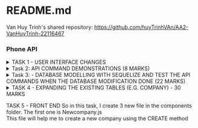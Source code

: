 # README.md


Van Huy Trinh's shared repository: https://github.com/huyTrinhVAn/AA2-VanHuyTrinh-22116467





### Phone API
<details>
<summary>TASK 1 - USER INTERFACE CHANGES</summary>

1) Change the button label from contact component from "Delete" to "Delete Contact" <br/>
Change at ```contact.js``` in  ```components``` folder <br/>

Origin:<br/>
![alt text](./frontend/public/img/T1UIQ1.png) <br/>
Code:<br/>
``` js
<button className='button red' onClick={doDelete}>Delete</button>
```
After: <br/>
![alt text](./frontend/public/img/T1img3Q1.png)
Code:<br/>
```js
<button className='button red' onClick={doDelete}>Delete Contact</button>
```
2) Change the button label in phone component from "Add" to e.g "Add Choiru’s Phone" (3 Marks)<br/>
To do this task , we need to change code in ```NewPhone.js``` in ```components``` folder <br/>
Before:<br/>
![alt text](./frontend/public/img/T1img1Q2.png)
```js
<button className='button green' type='submit'>Add</button>
```
After:<br/>
```js
<button className='button green' type='submit'>Add {contact.name}'s phone</button>
```
3) Change the placeholder text "Name" with input type text into a drop-down menu with 4 categories (3
Marks)<br/>
To do this task , we need to change code in ```NewPhone.js``` in ```components``` folder <br/>
Before: <br/>
![alt text](./frontend/public/img/T1img1Q3.png)
```js
<input type='text' placeholder='Name' onChange={(e) => setName(e.target.value)} value={name}/>
```
After: <br/>
![alt text](./frontend/public/img/T1img3Q3.png)
```js
 <select onChange={e => setName(e.target.value)} value={name} >
                <option value="">Select category</option>
                <option value="Home">Home</option>
                <option value="Work">Work</option>
                <option value="Mobile">Mobile</option>
                <option value="Others">Others</option>
            </select>
```
4) In the <tr> element of the table, change the label "Name" to "Phone Type" (2 Marks)<br/>
To do this task, We need to change code in ```Phonelist.js``` in ```components``` folder<br/>
Before:<br/>
![alt text](./frontend/public/img/T1img1Q4.png)
```js
<th>Name</th>
```
After: <br/>
![alt text](./frontend/public/img/T1img3Q4.png)
```js
<th>Phone Type</th>
```
</details>
<details>
<summary>Task 2: API COMMAND DEMONSTRATIONS (8 MARKS)</summary>

1) Show the API command for “Show Contact” and provide a screenshot of the output (1 Mark)<br/>
```bash
Get  contact API (GET):
http get http://localhost/api/contacts
HTTP/1.1 200 OK
Access-Control-Allow-Origin: http://localhost:3000
Connection: keep-alive
Content-Length: 203
Content-Type: application/json; charset=utf-8
Date: Tue, 24 Sep 2024 02:20:51 GMT
ETag: W/"cb-Vs6d2BKKVA+jWJLRG7cPTI262CI"
Server: nginx/1.25.1
Vary: Origin
X-Powered-By: Express

[
    {
        "createdAt": "2024-09-24T02:12:44.445Z",
        "id": 1,
        "name": "Huy ",
        "updatedAt": "2024-09-24T02:12:44.445Z"
    },
    {
        "createdAt": "2024-09-24T02:17:32.654Z",
        "id": 2,
        "name": "Khoa",
        "updatedAt": "2024-09-24T02:17:32.654Z"
    }
]
```
2) Show the API command for “Add Contact” and provide a screenshot of the output (1 Mark)<br/>
```bash
Add contact API(POST):
http post http://localhost/api/contacts name="Khoa"
HTTP/1.1 200 OK
Access-Control-Allow-Origin: http://localhost:3000
Connection: keep-alive
Content-Length: 100
Content-Type: application/json; charset=utf-8
Date: Tue, 24 Sep 2024 02:17:32 GMT
ETag: W/"64-VRrKSLehFglbhMKtnSWgls7LYn8"
Server: nginx/1.25.1
Vary: Origin
X-Powered-By: Express

{
    "createdAt": "2024-09-24T02:17:32.654Z",
    "id": 2,
    "name": "Khoa",
    "updatedAt": "2024-09-24T02:17:32.654Z"
}
```
3) Show the API command for “Delete Contact” and provide a screenshot of the output (1 Marks)<br/>
```bash
Delete contact (DELETE)
http delete  http://localhost/api/contacts/2
HTTP/1.1 200 OK
Access-Control-Allow-Origin: http://localhost:3000
Connection: keep-alive
Content-Length: 47
Content-Type: application/json; charset=utf-8
Date: Tue, 24 Sep 2024 02:24:32 GMT
ETag: W/"2f-i0D5Qo4IGfH+OpTTITmyTnSzFvU"
Server: nginx/1.25.1
Vary: Origin
X-Powered-By: Express

{
    "message": "Contact was deleted successfully!"
}
```
4) Show the API command for “Update Contact” and provide a screenshot of the output (1 Marks)<br/>
```bash
Update contact (  PUT)
http put http://localhost/api/contacts/1 name="HuyTrinh"
HTTP/1.1 200 OK
Access-Control-Allow-Origin: http://localhost:3000
Connection: keep-alive
Content-Length: 47
Content-Type: application/json; charset=utf-8
Date: Tue, 24 Sep 2024 02:35:57 GMT
ETag: W/"2f-9DEigpdI8FmatdY6qgJYc7CM5hQ"
Server: nginx/1.25.1
Vary: Origin
X-Powered-By: Express

{
    "message": "Contact was updated successfully."
}
```
5) Show the API command for “Show Phone” and provide a screenshot of the output (1 Mark)<br/>
```bash
Show phone (GET)
http get http://localhost/api/contacts/3/phones
HTTP/1.1 200 OK
Access-Control-Allow-Origin: http://localhost:3000
Connection: keep-alive
Content-Length: 134
Content-Type: application/json; charset=utf-8
Date: Tue, 24 Sep 2024 03:00:21 GMT
ETag: W/"86-gsIiwLVOvUdHylIsbo6XQkIoNUs"
Server: nginx/1.25.1
Vary: Origin
X-Powered-By: Express

[
    {
        "contactId": 3,
        "createdAt": "2024-09-24T02:58:48.330Z",
        "id": 4,
        "name": "Home",
        "number": "011111",
        "updatedAt": "2024-09-24T02:58:48.330Z"
    }
]
```
6) Show the API command for “Add Phone” and provide a screenshot of the output (1 Marks)<br/>
```bash
Add phone (POST)
http post http://localhost/api/contacts/3/phones name="Home" number="011111”
HTTP/1.1 200 OK
Access-Control-Allow-Origin: http://localhost:3000
Connection: keep-alive
Content-Length: 132
Content-Type: application/json; charset=utf-8
Date: Tue, 24 Sep 2024 02:58:48 GMT
ETag: W/"84-CmKdS9bWy7s3IBY8IucRYr414/E"
Server: nginx/1.25.1
Vary: Origin
X-Powered-By: Express

{
    "contactId": 3,
    "createdAt": "2024-09-24T02:58:48.330Z",
    "id": 4,
    "name": "Home",
    "number": "011111",
    "updatedAt": "2024-09-24T02:58:48.330Z"
}
```
7) Show the API command for “Delete Phone” and provide a screenshot of the output (1 Marks)<br/>
```bash
Delete phone (DELETE)
http delete http://localhost/api/contacts/3/phones/4
HTTP/1.1 200 OK
Access-Control-Allow-Origin: http://localhost:3000
Connection: keep-alive
Content-Length: 45
Content-Type: application/json; charset=utf-8
Date: Tue, 24 Sep 2024 03:09:24 GMT
ETag: W/"2d-FdOer7L1Hk5YcQlrlpn01BrNJmA"
Server: nginx/1.25.1
Vary: Origin
X-Powered-By: Express

{
    "message": "Phone was deleted successfully!"
}
```
8) Show the API command for “Update Phone” and provide a screenshot of the output (1 Marks)<br/>
```bash
Update phone (PUT)
http put http://localhost/api/contacts/3/phones/4 name="Work"
HTTP/1.1 200 OK
Access-Control-Allow-Origin: http://localhost:3000
Connection: keep-alive
Content-Length: 45
Content-Type: application/json; charset=utf-8
Date: Tue, 24 Sep 2024 03:07:05 GMT
ETag: W/"2d-p9Lx2PQGimApZ9nkrVa0opZVZlQ"
Server: nginx/1.25.1
Vary: Origin
X-Powered-By: Express

{
    "message": "Phone was updated successfully."
}
``` 
</details>

<details>
<summary>Task 3: - DATABASE MODELLING WITH SEQUELIZE AND TEST THE API COMMANDS WHEN THE DATABASE MODIFICATION DONE (22 MARKS)</summary>

Before doing Task 3 or any tasks further that affects the database, we need to make a small change in ```app.js```<br/>
This line of code will help us to easily make any change that related to the database<br/>
```js
db.sequelize.sync({ force: true }).then(() => {
  console.log("Database synced and updated if necessary.");
});
```
1) Modify the contacts Table (5 Marks):<br/>
``` bash
a. Update the contacts table to include the following attributes:
i. id
ii. Name
iii. Address
```
Code :  Change code  at ```contact.model.js``` file in ```models``` folder. I added address attribute in this table <br/>
```js
module.exports = (sequelize, Sequelize) => {
    const Contact = sequelize.define("contact", {
        id: {
            type: Sequelize.INTEGER,
            autoIncrement: true,
            primaryKey: true,
        },
        name: {
            type: Sequelize.STRING,
        },
        address: {
            type: Sequelize.STRING
        }
    });

    return Contact;
};
```
Result in database:
![alt text](./frontend/public/img/T3img2Q1.png)
2) Modify the phones Table (5 Marks): <br/>
```bash
a. Update the phones table to include the following attributes:
i. id
ii. phone_type
iii. phone_number
iv. contactId
```
Change code in ```phone.model.js``` file in ```models``` folder to modify the attribute  <br/>
```js
module.exports = (sequelize, Sequelize) => {
    const Phone = sequelize.define("phone", {
        id: {
            type: Sequelize.INTEGER,
            autoIncrement: true,
            primaryKey: true,
        },
        phone_type: {
            type: Sequelize.STRING
        },
        phone_number: {
            type: Sequelize.STRING
        },
        contactId: {
            type: Sequelize.INTEGER,
            references: {
                model: 'contacts',
                key: 'id',
            }
        }
    });
    return Phone;
};
```
Result in database:
![alt text](./frontend/public/img/T3img2Q2.png)

3) Adjust the Front-End (4 Marks):<br/>
To change contact frontend, first we need to change create method in ````contact.controller.js````  file in ```controllers``` folder to help us create a new phone with address attribute <br/>
```js
exports.create = (req, res) => {
    const contact = {
        name: req.body.name,
        address: req.body.address
    };
    Contacts.create(contact)
        .then(data => {
            res.send(data);
        })
        .catch(err => {
            res.status(500).send({
                message:
                    err.message || "Some error occurred"
            });
        });
};
```
After that we change code  in ```Contact.js``` and ```NewContact.js``` in components folder to get the suitable frontend:
```js
   return (
        <div key={contact.id} className='contact' onClick={(e) => setExpanded(!expanded)}>
            <div className='title'>
                <div>
                    <h3>Name: {contact.name}</h3>
                </div>
                <div>
                    <h3>Address: {contact.address}</h3>
                </div>
                <button className='button red' onClick={doDelete}>Delete Contact</button>
            </div>
            <div style={expandStyle}>
                <hr />
                <PhoneList phones={phones} setPhones={setPhones} contact={contact} />
                <CompanyList companies={companies} setCompanies={setCompanies} contact={contact} />
            </div>
        </div>
    );
```

```js
 return (
        <form className='new-contact' onSubmit={createContact}>
            <input type='text' placeholder='Name' onChange={(e) => setName(e.target.value)} value={name} />
            <input
                type='text'
                placeholder='Address'
                onChange={(e) => setAddress(e.target.value)}
                value={address}
            />
            <button className='button green' type='submit'>Create Contact</button>
        </form>
    );
```
Result:
![alt text](./frontend/public/img/T3img4Q3.png)
We do the same with Phone<br/>
Change code in create phone method in ```phone.controller.js``` in ```controllers``` folder <br/>
```js
exports.create = (req, res) => {
    const phone = {
        phone_type: req.body.phone_type,
        phone_number: req.body.phone_number,
        contactId: parseInt(req.params.contactId)
    };

    Phones.create(phone)
        .then(data => {
            res.send(data);
        })
        .catch(err => {
            res.status(500).send({
                message:
                    err.message || "Some error occurred"
            });
        });
};
```

Change code at ```Phone.js```, ```PhoneList.js``` and ```NewPhone.js``` component to get the suitable frontend:<br/>
```NewPhone.js``` file: <br/>
Code from :
```js
const [number, setNumber] = useState('');
const [name, setName] = useState('');
```
```js
<select onChange={e => setName(e.target.value)} value={name} >
<input type='text' placeholder='Phone Number' onChange={(e) => setNumber(e.target.value)} value={number} />
```
To:<br/>
```js
const [phone_number, setNumber] = useState('');
const [phone_type, setName] = useState('');
```
```js
<input type='text' placeholder='Phone Number' onChange={(e) => setNumber(e.target.value)} value={phone_number} />
```
```Phone.js``` file : <br/>
```js
<td>{phone.phone_type}</td>
<td>{phone.phone_number}</td>
```
```PhoneList.js```
```js
<th>Phone Type</th>
<th>Phone Number</th>
```
Result:
![alt text](./frontend/public/img/T3img9Q3.png)
4) Test All APIs related to table modified contacts and phones (8 Marks): <br/>
Contact API <br/>
### Add contact API (POST) 
``` bash
http post http://localhost/api/contacts name="Khoa" address=”Ha Noi”
HTTP/1.1 200 OK
Access-Control-Allow-Origin: http://localhost:3000
Connection: keep-alive
Content-Length: 119
Content-Type: application/json; charset=utf-8
Date: Tue, 24 Sep 2024 11:46:17 GMT
ETag: W/"77-ujajulYXCHdYPgQudiQ35JWsSbY"
Server: nginx/1.25.1
Vary: Origin
X-Powered-By: Express

{
    "address": "Ha Noi",
    "createdAt": "2024-09-24T11:46:17.888Z",
    "id": 3,
    "name": "Khoa",
    "updatedAt": "2024-09-24T11:46:17.888Z"
}

```
### Get contact API (GET)
``` bash
http get http://localhost/api/contacts
HTTP/1.1 200 OK
Access-Control-Allow-Origin: http://localhost:3000
Connection: keep-alive
Content-Length: 242
Content-Type: application/json; charset=utf-8
Date: Tue, 24 Sep 2024 11:47:08 GMT
ETag: W/"f2-yOps9jdrFqdZEQOjTNiEv7RQsKE"
Server: nginx/1.25.1
Vary: Origin
X-Powered-By: Express

[
    {
        "address": "Viet Nam",
        "createdAt": "2024-09-24T07:02:43.679Z",
        "id": 1,
        "name": "huy",
        "updatedAt": "2024-09-24T07:02:43.679Z"
    },
    {
        "address": "Ha Noi",
        "createdAt": "2024-09-24T11:46:17.888Z",
        "id": 3,
        "name": "Khoa",
        "updatedAt": "2024-09-24T11:46:17.888Z"
    }
]
```
### Delete contact (DELETE)
``` bash
http delete  http://localhost/api/contacts/3
HTTP/1.1 200 OK
Access-Control-Allow-Origin: http://localhost:3000
Connection: keep-alive
Content-Length: 47
Content-Type: application/json; charset=utf-8
Date: Tue, 24 Sep 2024 11:47:59 GMT
ETag: W/"2f-i0D5Qo4IGfH+OpTTITmyTnSzFvU"
Server: nginx/1.25.1
Vary: Origin
X-Powered-By: Express

{
    "message": "Contact was deleted successfully!"
}
``` 
### Update contact  (PUT)
``` bash
http put http://localhost/api/contacts/1 name=”Huy Van”  address =”Nam Dinh”
HTTP/1.1 200 OK
Access-Control-Allow-Origin: http://localhost:3000
Connection: keep-alive
Content-Length: 47
Content-Type: application/json; charset=utf-8
Date: Tue, 24 Sep 2024 11:54:06 GMT
ETag: W/"2f-9DEigpdI8FmatdY6qgJYc7CM5hQ"
Server: nginx/1.25.1
Vary: Origin
X-Powered-By: Express

{
    "message": "Contact was updated successfully."
}
```
### Add phone API (POST)
``` bash
http post http://localhost/api/contacts/1/phones phone_type="Home" phone_number=” 01234567”
HTTP/1.1 200 OK
Access-Control-Allow-Origin: http://localhost:3000
Connection: keep-alive
Content-Length: 146
Content-Type: application/json; charset=utf-8
Date: Tue, 24 Sep 2024 11:55:48 GMT
ETag: W/"92-PL7Fk5b/YUOsLjjOiafGHiP97Qo"
Server: nginx/1.25.1
Vary: Origin
X-Powered-By: Express

{
    "contactId": 1,
    "createdAt": "2024-09-24T11:55:48.671Z",
    "id": 2,
    "phone_number": "01234567",
    "phone_type": "Home",
    "updatedAt": "2024-09-24T11:55:48.671Z"
}
```
### Show Phone API (GET)
``` bash
http get http://localhost/api/contacts/1/phones
 HTTP/1.1 200 OK
Access-Control-Allow-Origin: http://localhost:3000
Connection: keep-alive
Content-Length: 294
Content-Type: application/json; charset=utf-8
Date: Tue, 24 Sep 2024 11:58:43 GMT
ETag: W/"126-hy86kFdL2gdWmkk5uWMi22PZroQ"
Server: nginx/1.25.1
Vary: Origin
X-Powered-By: Express

[
    {
        "contactId": 1,
        "createdAt": "2024-09-24T07:02:48.888Z",
        "id": 1,
        "phone_number": "1234567",
        "phone_type": "Work",
        "updatedAt": "2024-09-24T07:02:48.888Z"
    },
    {
        "contactId": 1,
        "createdAt": "2024-09-24T11:55:48.671Z",
        "id": 2,
        "phone_number": "01234567",
        "phone_type": "Home",
        "updatedAt": "2024-09-24T11:55:48.671Z"
    }
]
```
### Update phone (PUT)
``` bash
http put http://localhost/api/contacts/1/phones/2 phone_type="Work" phone_number=” 11111111”
HTTP/1.1 200 OK
Access-Control-Allow-Origin: http://localhost:3000
Connection: keep-alive
Content-Length: 45
Content-Type: application/json; charset=utf-8
Date: Tue, 24 Sep 2024 12:02:24 GMT
ETag: W/"2d-p9Lx2PQGimApZ9nkrVa0opZVZlQ"
Server: nginx/1.25.1
Vary: Origin
X-Powered-By: Express

{
    "message": "Phone was updated successfully."
}
```
### Delete Phone (DELETE)
``` bash
http delete http://localhost/api/contacts/1/phones/2
HTTP/1.1 200 OK
Access-Control-Allow-Origin: http://localhost:3000
Connection: keep-alive
Content-Length: 45
Content-Type: application/json; charset=utf-8
Date: Tue, 24 Sep 2024 12:03:39 GMT
ETag: W/"2d-FdOer7L1Hk5YcQlrlpn01BrNJmA"
Server: nginx/1.25.1
Vary: Origin
X-Powered-By: Express

{
    "message": "Phone was deleted successfully!"
}
```
</details>
<details>
<summary>TASK 4 - EXPANDING THE EXISTING TABLES (E.G. COMPANY) - 30 MARKS</summary>

1) Table creation <br/>
To create a table name "companies" , I will create a file named ```company.model.js``` in ```models``` folder and define all the attribute of this table in this file <br/>
```js
module.exports = (sequelize, Sequelize) => {
    const Company = sequelize.define("company", {
        company_id: {
            type: Sequelize.INTEGER,
            autoIncrement: true,
            primaryKey: true,
        },
        company_name: {
            type: Sequelize.STRING,

        },
        company_address: {
            type: Sequelize.STRING,
        },
        contact_id: {
            type: Sequelize.INTEGER,
            references: {
                model: 'contacts', // Name of the target table (must be 'contacts' in DB)
                key: 'id', // Foreign key referring to contact id
            }
        }
    });

    return Company;
};
```

After saving , this is the result in the database: <br/>
![alt text](./frontend/public/img/T4img2Q1.png)
2) API Creation
So , to creating new API, I defined all routes of company table in a file called ```companies.routes.js``` in ```routes``` folder
```js
module.exports = (app) => {
    const companies = require("../controllers/company.controller.js");
    const router = require("express").Router();

    // Create a company for a contact
    router.post("/contacts/:contactId/companies", companies.create);

    // Get all companies for a contact
    router.get("/contacts/:contactId/companies", companies.findAll);

    // Get a specific company for a contact
    router.get("/contacts/:contactId/companies/:companyId", companies.findOne);

    // Update a specific company for a contact
    router.put("/contacts/:contactId/companies/:companyId", companies.update);

    // Delete a company for a contact
    router.delete("/contacts/:contactId/companies/:companyId", companies.delete);

    // Register the routes under the /api prefix
    app.use('/api', router);
};
```

And to define  method for each route, I make a new file named ```company.controller.js``` in ```controller``` folder
```js
const { where } = require("sequelize");
const db = require("../models");

const companies = db.companies;

const Op = db.Sequelize.Op;

// Create company 

exports.create = (req, res) => {
    // validate request
    const company = {
        company_name: req.body.company_name,
        company_address: req.body.company_address,
        contact_id: parseInt(req.params.contactId)
    };
    //  Save compay in the database

    companies.create(company)
        .then(data => {
            res.send(data);
        })
        .catch(err => {
            res.status(500).send({
                message:
                    err.message || "Some error occurred while creating the Company"
            });
        });
};
// GEt all companies for a contact

exports.findAll = (req, res) => {
    companies.findAll({
        where: {
            contact_id: parseInt(req.params.contactId)
        }
    })
        .then(data => {
            res.send(data);
        })
        .catch(err => {
            res.status(500).send({
                message: err.message || "Some error occured"
            })
        })
}
// Get a specific company for a contact

exports.findOne = (req, res) => {
    companies.findOne({
        where: {
            contact_id: req.params.contactId,
            company_id: req.params.companyId
        }
    })
        .then(data => {
            res.send(data);
        })
        .catch(err => {
            res.status(500).send({
                message: err.message || "Some error occurred with" + req.params.company_id
            })
        })
}
// Update a specific company for a contact

exports.update = async (req, res) => {
    const company_id = req.params.companyId;
    const contact_id = req.params.contactId;

    try {
        // Update the company details in the database
        const [num] = await companies.update(req.body, {
            where: { company_id: company_id, contact_id: contact_id }
        });
        if (num === 1) {
            // Fetch the updated company to return it to the frontend
            const updatedCompany = await companies.findOne({
                where: { company_id: company_id, contact_id: contact_id }
            });

            if (updatedCompany) {
                return res.status(200).json(updatedCompany); // Send the updated company data
            } else {
                return res.status(404).json({ message: "Company not found after update" });
            }
        } else {
            return res.status(400).json({ message: `Cannot update Company with id=${company_id}. Company not found or request body is empty.` });
        }
    } catch (err) {
        return res.status(500).json({ message: "Error updating company with id=" + company_id });
    }
};


//  Delete a company for a contact


exports.delete = (req, res) => {
    const company_id = req.params.companyId;

    companies.destroy({
        where: { company_id: company_id, contact_id: req.params.contactId } // Ensuring deletion by both IDs
    })
        .then(num => {
            if (num == 1) {
                res.send({
                    message: "Company was deleted successfully!"
                });
            } else {
                res.send({
                    message: `Cannot delete Company with id=${company_id}`
                });
            }
        })
        .catch(err => {
            res.status(500).send({
                message: "Could not delete company with id=" + company_id
            });
        });
};

```

And to make all of these things worked, I have to define them in ```app.js``` file :<br/>
```js
require("./routes/contacts.routes")(app);
require("./routes/phones.routes")(app);
require("./routes/companies.routes")(app);
require("./routes/stats.routes")(app);
```
And now this is API test result: <br/>
### ADD COMPANY API (POST)
```bash
http post http://localhost/api/contacts/1/companies company_name="VietTel" company_address="HaNoi"
HTTP/1.1 200 OK
Access-Control-Allow-Origin: http://localhost:3000
Connection: keep-alive
Content-Length: 160
Content-Type: application/json; charset=utf-8
Date: Sun, 06 Oct 2024 21:35:33 GMT
ETag: W/"a0-bn5wp9L2U5oRAjK7yn8Kd0XxTd4"
Server: nginx/1.25.1
Vary: Origin
X-Powered-By: Express

{
    "company_address": "HaNoi",
    "company_id": 1,
    "company_name": "VietTel",
    "contact_id": 1,
    "createdAt": "2024-10-06T21:35:32.980Z",
    "updatedAt": "2024-10-06T21:35:32.980Z"
}
```
### SHOW COMPANY API (GET)
```bash
http get http://localhost/api/contacts/1/companies
HTTP/1.1 200 OK
Access-Control-Allow-Origin: http://localhost:3000
Connection: keep-alive
Content-Length: 162
Content-Type: application/json; charset=utf-8
Date: Sun, 06 Oct 2024 21:37:32 GMT
ETag: W/"a2-Bs7jeohLrNjjvKHlCOo4PsNb45g"
Server: nginx/1.25.1
Vary: Origin
X-Powered-By: Express

[
    {
        "company_address": "HaNoi",
        "company_id": 1,
        "company_name": "VietTel",
        "contact_id": 1,
        "createdAt": "2024-10-06T21:35:32.980Z",
        "updatedAt": "2024-10-06T21:35:32.980Z"
    }
]
```
### UPDATE COMPANY (PUT)
```bash
http put http://localhost/api/contacts/1/companies/1 company_name="Amazon" company_address="Melbourne"
HTTP/1.1 200 OK
Access-Control-Allow-Origin: http://localhost:3000
Connection: keep-alive
Content-Length: 163
Content-Type: application/json; charset=utf-8
Date: Sun, 06 Oct 2024 21:41:07 GMT
ETag: W/"a3-rfOPA2VY5tWyggO5nztmZWRngTs"
Server: nginx/1.25.1
Vary: Origin
X-Powered-By: Express

{
    "company_address": "Melbourne",
    "company_id": 1,
    "company_name": "Amazon",
    "contact_id": 1,
    "createdAt": "2024-10-06T21:35:32.980Z",
    "updatedAt": "2024-10-06T21:41:07.538Z"
}
```
### DELETE COMPANY (DELETE)
```bash
http delete http://localhost/api/contacts/1/companies/1
HTTP/1.1 200 OK
Access-Control-Allow-Origin: http://localhost:3000
Connection: keep-alive
Content-Length: 47
Content-Type: application/json; charset=utf-8
Date: Sun, 06 Oct 2024 21:44:41 GMT
ETag: W/"2f-goeWLYgQgcZh1o2QS0V4ovFdEa0"
Server: nginx/1.25.1
Vary: Origin
X-Powered-By: Express

{
    "message": "Company was deleted successfully!"
}
```
</details>

TASK 5 - FRONT END
So in this task, I create 3 new file in the components folder. The first one is Newcompany.js<br/>
This file will help me to create a new company using the CREATE method <br/>

